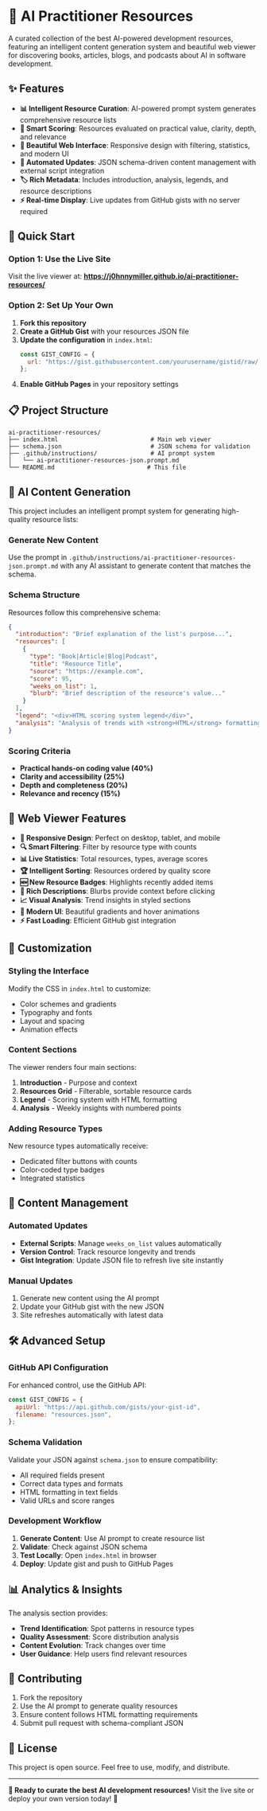 # 🤖 AI Practitioner Resources

A curated collection of the best AI-powered development resources, featuring an intelligent content generation system and beautiful web viewer for discovering books, articles, blogs, and podcasts about AI in software development.

## ✨ Features

- **📊 Intelligent Resource Curation**: AI-powered prompt system generates comprehensive resource lists
- **🎯 Smart Scoring**: Resources evaluated on practical value, clarity, depth, and relevance
- **📱 Beautiful Web Interface**: Responsive design with filtering, statistics, and modern UI
- **🔄 Automated Updates**: JSON schema-driven content management with external script integration
- **🏷️ Rich Metadata**: Includes introduction, analysis, legends, and resource descriptions
- **⚡ Real-time Display**: Live updates from GitHub gists with no server required

## 🚀 Quick Start

### Option 1: Use the Live Site

Visit the live viewer at: **https://j0hnnymiller.github.io/ai-practitioner-resources/**

### Option 2: Set Up Your Own

1. **Fork this repository**
2. **Create a GitHub Gist** with your resources JSON file
3. **Update the configuration** in `index.html`:
   ```javascript
   const GIST_CONFIG = {
     url: "https://gist.githubusercontent.com/yourusername/gistid/raw/resources.json",
   };
   ```
4. **Enable GitHub Pages** in your repository settings

## 📋 Project Structure

```
ai-practitioner-resources/
├── index.html                          # Main web viewer
├── schema.json                         # JSON schema for validation
├── .github/instructions/               # AI prompt system
│   └── ai-practitioner-resources-json.prompt.md
└── README.md                          # This file
```

## 🤖 AI Content Generation

This project includes an intelligent prompt system for generating high-quality resource lists:

### Generate New Content

Use the prompt in `.github/instructions/ai-practitioner-resources-json.prompt.md` with any AI assistant to generate content that matches the schema.

### Schema Structure

Resources follow this comprehensive schema:

```json
{
  "introduction": "Brief explanation of the list's purpose...",
  "resources": [
    {
      "type": "Book|Article|Blog|Podcast",
      "title": "Resource Title",
      "source": "https://example.com",
      "score": 95,
      "weeks_on_list": 1,
      "blurb": "Brief description of the resource's value..."
    }
  ],
  "legend": "<div>HTML scoring system legend</div>",
  "analysis": "Analysis of trends with <strong>HTML</strong> formatting"
}
```

### Scoring Criteria

- **Practical hands-on coding value (40%)**
- **Clarity and accessibility (25%)**
- **Depth and completeness (20%)**
- **Relevance and recency (15%)**

## 🎨 Web Viewer Features

- **📱 Responsive Design**: Perfect on desktop, tablet, and mobile
- **🔍 Smart Filtering**: Filter by resource type with counts
- **📊 Live Statistics**: Total resources, types, average scores
- **🏆 Intelligent Sorting**: Resources ordered by quality score
- **🆕 New Resource Badges**: Highlights recently added items
- **📝 Rich Descriptions**: Blurbs provide context before clicking
- **📈 Visual Analysis**: Trend insights in styled sections
- **🎯 Modern UI**: Beautiful gradients and hover animations
- **⚡ Fast Loading**: Efficient GitHub gist integration

## 🔧 Customization

### Styling the Interface

Modify the CSS in `index.html` to customize:

- Color schemes and gradients
- Typography and fonts
- Layout and spacing
- Animation effects

### Content Sections

The viewer renders four main sections:

1. **Introduction** - Purpose and context
2. **Resources Grid** - Filterable, sortable resource cards
3. **Legend** - Scoring system with HTML formatting
4. **Analysis** - Weekly insights with numbered points

### Adding Resource Types

New resource types automatically receive:

- Dedicated filter buttons with counts
- Color-coded type badges
- Integrated statistics

## 🔄 Content Management

### Automated Updates

- **External Scripts**: Manage `weeks_on_list` values automatically
- **Version Control**: Track resource longevity and trends
- **Gist Integration**: Update JSON file to refresh live site instantly

### Manual Updates

1. Generate new content using the AI prompt
2. Update your GitHub gist with the new JSON
3. Site refreshes automatically with latest data

## 🛠️ Advanced Setup

### GitHub API Configuration

For enhanced control, use the GitHub API:

```javascript
const GIST_CONFIG = {
  apiUrl: "https://api.github.com/gists/your-gist-id",
  filename: "resources.json",
};
```

### Schema Validation

Validate your JSON against `schema.json` to ensure compatibility:

- All required fields present
- Correct data types and formats
- HTML formatting in text fields
- Valid URLs and score ranges

### Development Workflow

1. **Generate Content**: Use AI prompt to create resource list
2. **Validate**: Check against JSON schema
3. **Test Locally**: Open `index.html` in browser
4. **Deploy**: Update gist and push to GitHub Pages

## 📊 Analytics & Insights

The analysis section provides:

- **Trend Identification**: Spot patterns in resource types
- **Quality Assessment**: Score distribution analysis
- **Content Evolution**: Track changes over time
- **User Guidance**: Help users find relevant resources

## 🤝 Contributing

1. Fork the repository
2. Use the AI prompt to generate quality resources
3. Ensure content follows HTML formatting requirements
4. Submit pull request with schema-compliant JSON

## 📄 License

This project is open source. Feel free to use, modify, and distribute.

---

**🚀 Ready to curate the best AI development resources!** Visit the live site or deploy your own version today! 🎉
